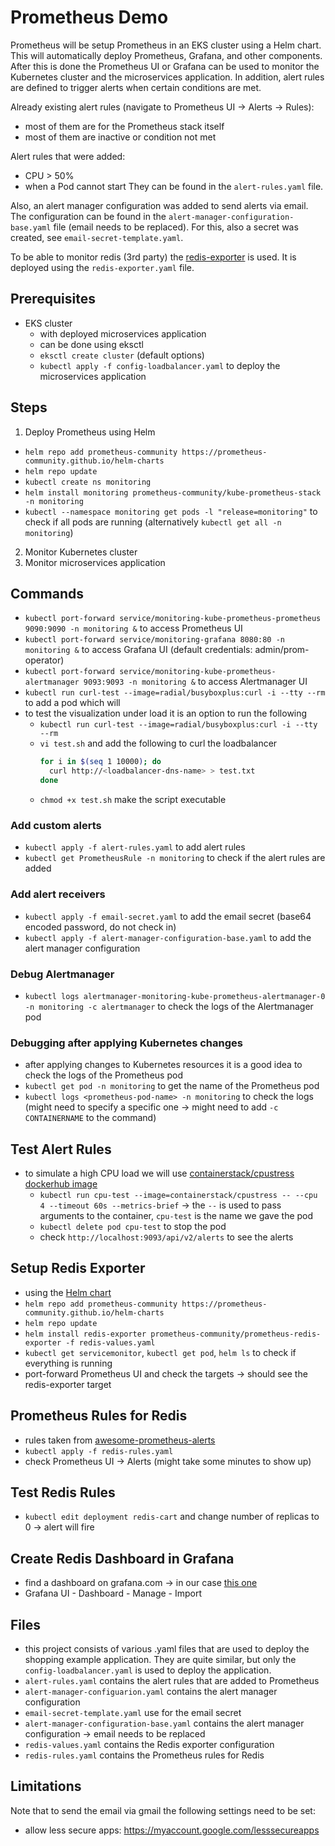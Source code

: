 # Prometheus Demo

Prometheus will be setup Prometheus in an EKS cluster using a Helm chart. This will automatically deploy Prometheus, Grafana, and other components.
After this is done the Prometheus UI or Grafana can be used to monitor the Kubernetes cluster and the microservices application.
In addition, alert rules are defined to trigger alerts when certain conditions are met.

Already existing alert rules (navigate to Prometheus UI -> Alerts -> Rules):
- most of them are for the Prometheus stack itself
- most of them are inactive or condition not met

Alert rules that were added:
- CPU > 50%
- when a Pod cannot start
They can be found in the `alert-rules.yaml` file.

Also, an alert manager configuration was added to send alerts via email. The configuration can be found in the `alert-manager-configuration-base.yaml` file (email needs to be replaced). For this, also a secret was created, see `email-secret-template.yaml`.

To be able to monitor redis (3rd party) the [redis-exporter](https://github.com/oliver006/redis_exporter) is used. It is deployed using the `redis-exporter.yaml` file.


## Prerequisites
- EKS cluster
  - with deployed microservices application
  - can be done using eksctl
  - `eksctl create cluster` (default options)
  - `kubectl apply -f config-loadbalancer.yaml` to deploy the microservices application

## Steps
1. Deploy Prometheus using Helm
- `helm repo add prometheus-community https://prometheus-community.github.io/helm-charts`
- `helm repo update`
- `kubectl create ns monitoring`
- `helm install monitoring prometheus-community/kube-prometheus-stack -n monitoring`
- `kubectl --namespace monitoring get pods -l "release=monitoring"` to check if all pods are running (alternatively `kubectl get all -n monitoring`)
2. Monitor Kubernetes cluster
3. Monitor microservices application

## Commands
- `kubectl port-forward service/monitoring-kube-prometheus-prometheus 9090:9090 -n monitoring &` to access Prometheus UI
- `kubectl port-forward service/monitoring-grafana 8080:80 -n monitoring &` to access Grafana UI (default credentials: admin/prom-operator)
- `kubectl port-forward service/monitoring-kube-prometheus-alertmanager 9093:9093 -n monitoring &` to access Alertmanager UI
- `kubectl run curl-test --image=radial/busyboxplus:curl -i --tty --rm` to add a pod which will 
- to test the visualization under load it is an option to run the following
  - `kubectl run curl-test --image=radial/busyboxplus:curl -i --tty --rm`
  - `vi test.sh` and add the following to curl the loadbalancer
    ```bash
    for i in $(seq 1 10000); do
      curl http://<loadbalancer-dns-name> > test.txt 
    done
    ```
  - `chmod +x test.sh` make the script executable
 
### Add custom alerts
- `kubectl apply -f alert-rules.yaml` to add alert rules
- `kubectl get PrometheusRule -n monitoring` to check if the alert rules are added

### Add alert receivers
- `kubectl apply -f email-secret.yaml` to add the email secret (base64 encoded password, do not check in)
- `kubectl apply -f alert-manager-configuration-base.yaml` to add the alert manager configuration

### Debug Alertmanager
- `kubectl logs alertmanager-monitoring-kube-prometheus-alertmanager-0 -n monitoring -c alertmanager` to check the logs of the Alertmanager pod

### Debugging after applying Kubernetes changes
- after applying changes to Kubernetes resources it is a good idea to check the logs of the Prometheus pod
- `kubectl get pod -n monitoring` to get the name of the Prometheus pod
- `kubectl logs <prometheus-pod-name> -n monitoring` to check the logs (might need to specify a specific one -> might need to add `-c CONTAINERNAME` to the command)

## Test Alert Rules
- to simulate a high CPU load we will use [containerstack/cpustress dockerhub image](https://hub.docker.com/r/containerstack/cpustress)
  - `kubectl run cpu-test --image=containerstack/cpustress -- --cpu 4 --timeout 60s --metrics-brief` -> the `--` is used to pass arguments to the container, `cpu-test` is the name we gave the pod
  - `kubectl delete pod cpu-test` to stop the pod
  - check `http://localhost:9093/api/v2/alerts` to see the alerts

## Setup Redis Exporter
- using the [Helm chart](https://github.com/prometheus-community/helm-charts/tree/main/charts/prometheus-redis-exporter)
- `helm repo add prometheus-community https://prometheus-community.github.io/helm-charts`
- `helm repo update`
- `helm install redis-exporter prometheus-community/prometheus-redis-exporter -f redis-values.yaml`
- `kubectl get servicemonitor`, `kubectl get pod`, `helm ls` to check if everything is running
- port-forward Prometheus UI and check the targets -> should see the redis-exporter target

## Prometheus Rules for Redis
- rules taken from [awesome-prometheus-alerts](https://samber.github.io/awesome-prometheus-alerts/rules#redis)
- `kubectl apply -f redis-rules.yaml`
- check Prometheus UI -> Alerts (might take some minutes to show up)

## Test Redis Rules
- `kubectl edit deployment redis-cart` and change number of replicas to 0 -> alert will fire

## Create Redis Dashboard in Grafana
- find a dashboard on grafana.com -> in our case [this one](https://grafana.com/grafana/dashboards/763-redis-dashboard-for-prometheus-redis-exporter-1-x/)
- Grafana UI - Dashboard - Manage - Import

## Files
- this project consists of various .yaml files that are used to deploy the shopping example application. They are quite similar, but only the `config-loadbalancer.yaml` is used to deploy the application.
- `alert-rules.yaml` contains the alert rules that are added to Prometheus
- `alert-manager-configuarion.yaml` contains the alert manager configuration
- `email-secret-template.yaml` use for the email secret
- `alert-manager-configuration-base.yaml` contains the alert manager configuration -> email needs to be replaced
- `redis-values.yaml` contains the Redis exporter configuration
- `redis-rules.yaml` contains the Prometheus rules for Redis

## Limitations
Note that to send the email via gmail the following settings need to be set:
- allow less secure apps: https://myaccount.google.com/lesssecureapps

